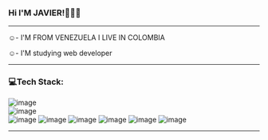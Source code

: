 ### Hi I'M JAVIER!👋💢❌
___________________________________________________________________________

☺️- I'M FROM VENEZUELA  I LIVE IN COLOMBIA 

☺️-  I'M  studying  web developer
______________________________________________________________________________   


### 💻Tech Stack:



![image](https://user-images.githubusercontent.com/126806392/222619354-bc5516a4-04c4-4fcc-8318-98de76ddb1d8.png)        
 ![image](https://user-images.githubusercontent.com/126806392/222619368-b2251957-9b45-42a7-81cc-31a1cfb2fdea.png)       
![image](https://user-images.githubusercontent.com/126806392/222621179-670a2bea-6cc9-4d4f-9b0c-a3fed604d9c9.png)
![image](https://user-images.githubusercontent.com/126806392/222621256-634bcd35-758c-49b7-9dc0-e835c5c421fc.png)
![image](https://user-images.githubusercontent.com/126806392/222621434-b6f44a78-8f4a-4bdc-afc0-192096823f9e.png)
![image](https://user-images.githubusercontent.com/126806392/222621461-7089b665-1679-434b-af42-cc27b3fdbf81.png)
![image](https://user-images.githubusercontent.com/126806392/222621481-af5c13b3-cb18-488c-bad4-0aa0b5d9d69a.png)
![image](https://user-images.githubusercontent.com/126806392/222621514-feaf4627-763b-4c19-ab33-b8099223448e.png)
________
